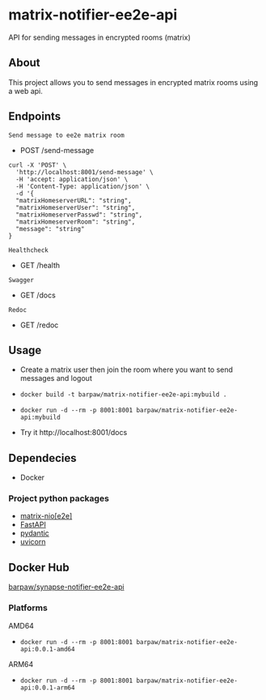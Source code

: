 # matrix-notifier-ee2e-api
API for sending messages in encrypted rooms (matrix)

## About
This project allows you to send messages in encrypted matrix rooms using a web api.

## Endpoints

`Send message to ee2e matrix room`

- POST /send-message

```
curl -X 'POST' \
  'http://localhost:8001/send-message' \
  -H 'accept: application/json' \
  -H 'Content-Type: application/json' \
  -d '{
  "matrixHomeserverURL": "string",
  "matrixHomeserverUser": "string",
  "matrixHomeserverPasswd": "string",
  "matrixHomeserverRoom": "string",
  "message": "string"
}
```

`Healthcheck`
- GET /health
  
`Swagger`
- GET /docs
  
`Redoc`
- GET /redoc
  

## Usage

- Create a matrix user then join the room where you want to send messages and logout
- ```docker build -t barpaw/matrix-notifier-ee2e-api:mybuild . ```

- ```docker run -d --rm -p 8001:8001 barpaw/matrix-notifier-ee2e-api:mybuild ```

- Try it http://localhost:8001/docs

## Dependecies

- Docker
  
### Project python packages
- [matrix-nio[e2e]](https://github.com/poljar/matrix-nio)
- [FastAPI](https://github.com/tiangolo/fastapi)
- [pydantic](https://github.com/pydantic/pydantic)
- [uvicorn](https://github.com/encode/uvicorn)

### 

## Docker Hub

[barpaw/synapse-notifier-ee2e-api](https://hub.docker.com/r/barpaw/matrix-notifier-ee2e-api)

### Platforms

AMD64
- ```docker run -d --rm -p 8001:8001 barpaw/matrix-notifier-ee2e-api:0.0.1-amd64 ```

ARM64
- ```docker run -d --rm -p 8001:8001 barpaw/matrix-notifier-ee2e-api:0.0.1-arm64 ```

